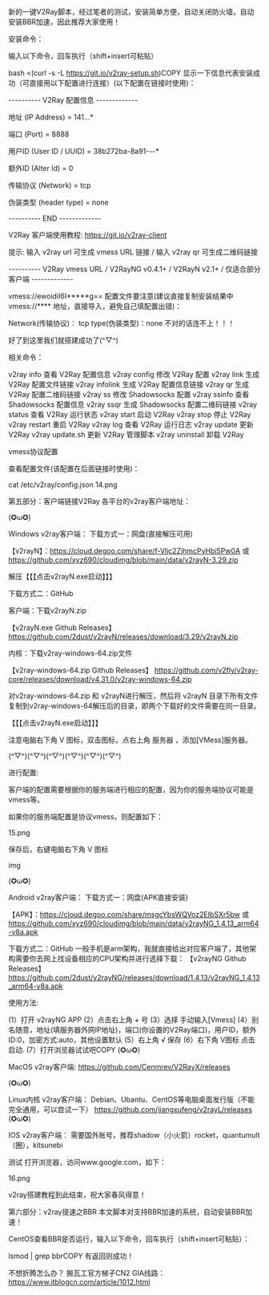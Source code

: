 新的一键V2Ray脚本，经过笔者的测试，安装简单方便，自动关闭防火墙，自动安装BBR加速，因此推荐大家使用！

安装命令：

输入以下命令，回车执行（shift+insert可粘贴）

bash <(curl -s -L https://git.io/v2ray-setup.sh)COPY
显示一下信息代表安装成功（可直接用以下配置进行连接）(以下配置在链接时使用)：

---------- V2Ray 配置信息 -------------

 地址 (IP Address) = 141.*.*.*

 端口 (Port) = 8888

 用户ID (User ID / UUID) = 38b272ba-8a91-*-*-*

 额外ID (Alter Id) = 0

 传输协议 (Network) = tcp

 伪装类型 (header type) = none

---------- END -------------

V2Ray 客户端使用教程: https://git.io/v2ray-client

提示: 输入 v2ray url 可生成 vmess URL 链接 / 输入 v2ray qr 可生成二维码链接

---------- V2Ray vmess URL / V2RayNG v0.4.1+ / V2RayN v2.1+ / 仅适合部分客户端 -------------

vmess://ewoidiI6I*****g==
配置文件要注意(建议直接复制安装结果中 vmess://**** 地址，直接导入，避免自己填配置出错)：

Network(传输协议)： tcp
type(伪装类型)：none
不对的话连不上！！！

好了到这里我们就搭建成功了(^▽^)

相关命令：

v2ray info 查看 V2Ray 配置信息
v2ray config 修改 V2Ray 配置
v2ray link 生成 V2Ray 配置文件链接
v2ray infolink 生成 V2Ray 配置信息链接
v2ray qr 生成 V2Ray 配置二维码链接
v2ray ss 修改 Shadowsocks 配置
v2ray ssinfo 查看 Shadowsocks 配置信息
v2ray ssqr 生成 Shadowsocks 配置二维码链接
v2ray status 查看 V2Ray 运行状态
v2ray start 启动 V2Ray
v2ray stop 停止 V2Ray
v2ray restart 重启 V2Ray
v2ray log 查看 V2Ray 运行日志
v2ray update 更新 V2Ray
v2ray update.sh 更新 V2Ray 管理脚本
v2ray uninstall 卸载 V2Ray

vmess协议配置

查看配置文件(该配置在后面链接时使用)：

cat /etc/v2ray/config.json
14.png

第五部分：客户端链接V2Ray
各平台的v2ray客户端地址：

(✪ω✪)

Windows v2ray客户端：
下载方式一：网盘(直接解压可用)

【v2rayN】：https://cloud.degoo.com/share/f-Vljc2ZjhmcPyHbi5Pw0A 或 https://github.com/xyz690/cloudimg/blob/main/data/v2rayN-3.29.zip

解压【【【点击v2rayN.exe启动】】】

下载方式二：GitHub

客户端：下载v2rayN.zip

【v2rayN.exe Github Releases】 https://github.com/2dust/v2rayN/releases/download/3.29/v2rayN.zip

内核：下载v2ray-windows-64.zip文件

【v2ray-windows-64.zip Github Releases】 https://github.com/v2fly/v2ray-core/releases/download/v4.31.0/v2ray-windows-64.zip

对v2ray-windows-64.zip 和 v2rayN进行解压，然后将 v2rayN 目录下所有文件复制到v2ray-windows-64解压后的目录，即两个下载好的文件需要在同一目录。

【【【点击v2rayN.exe启动】】】

注意电脑右下角 V 图标，双击图标，点右上角 服务器 ，添加[VMess]服务器。

(^▽^)(^▽^)(^▽^)(^▽^)(^▽^)(^▽^)

进行配置:

客户端的配置需要根据你的服务端进行相应的配置，因为你的服务端协议可能是vmess等。

如果你的服务端配置是协议vmess，则配置如下：

15.png

保存后，右键电脑右下角 V 图标

img

(✪ω✪)

Android v2ray客户端：
下载方式一：网盘(APK直接安装)

【APK】：https://cloud.degoo.com/share/msgcYbsWQVoz2EIbSXr5bw 或 https://github.com/xyz690/cloudimg/blob/main/data/v2rayNG_1.4.13_arm64-v8a.apk

下载方式二：GitHub
一般手机是arm架构，我就直接给出对应客户端了，其他架构需要你去网上找设备相应的CPU架构并进行选择下载：
【v2rayNG Github Releases】https://github.com/2dust/v2rayNG/releases/download/1.4.13/v2rayNG_1.4.13_arm64-v8a.apk

使用方法:

(1）打开 v2rayNG APP
(2）点击右上角 + 号
(3）选择 手动输入[Vmess]
(4）别名随意，地址(填服务器外网IP地址)，端口(你设置的V2Ray端口)，用户ID，额外ID:0，加密方式:auto，其他设置默认
(5）右上角 √ 保存
(6）右下角 V图标 点击启动.
(7）打开浏览器试试吧COPY
(✪ω✪)

MacOS v2ray客户端:
https://github.com/Cenmrev/V2RayX/releases

(✪ω✪)

Linux内核 v2ray客户端：
Debian、Ubantu、CentOS等电脑桌面发行版（不能完全通用，可以尝试一下）
https://github.com/jiangxufeng/v2rayL/releases
(✪ω✪)

IOS v2ray客户端：
需要国外账号，推荐shadow（小火箭）rocket，quantumult（圈），kitsunebi

测试
打开浏览器，访问www.google.com，如下：

16.png

v2ray搭建教程到此结束，祝大家春风得意！

第六部分：v2ray提速之BBR
本文脚本对支持BBR加速的系统，自动安装BBR加速！

CentOS查看BBR是否运行，输入以下命令，回车执行（shift+insert可粘贴）：

lsmod | grep bbrCOPY
有返回则成功！

不想折腾怎么办？
搬瓦工官方梯子CN2 GIA线路：https://www.itblogcn.com/article/1012.html
